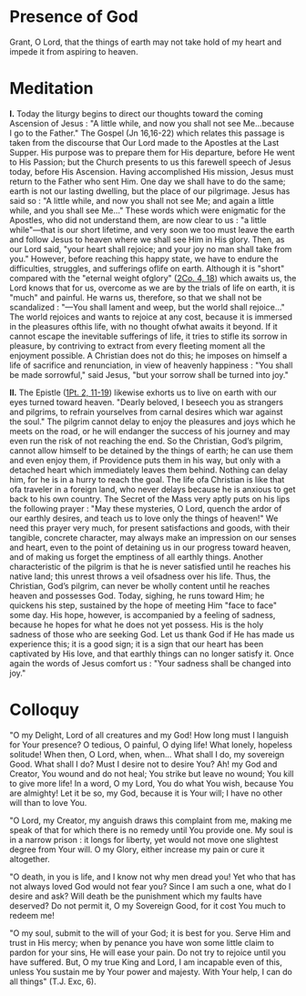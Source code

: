 # Presence of God

Grant, O Lord, that the things of earth may not take hold of my heart and impede it from aspiring to heaven.

# Meditation

**I.** Today the liturgy begins to direct our thoughts toward the coming Ascension of Jesus : "A little while, and now you shall not see Me...because I go to the Father." The Gospel (Jn 16,16-22) which relates this passage is taken from the discourse that Our Lord made to the Apostles at the Last Supper. His purpose was to prepare them for His departure, before He went to His Passion; but the Church presents to us this farewell speech of Jesus today, before His Ascension. Having accomplished His mission, Jesus must return to the Father who sent Him. One day we shall have to do the same; earth is not our lasting dwelling, but the place of our pilgrimage. Jesus has said so : "A little while, and now you shall not see Me; and again a little while, and you shall see Me..." These words which were enigmatic for the Apostles, who did not understand them, are now clear to us : "a little while"—that is our short lifetime, and very soon we too must leave the earth and follow Jesus to heaven where we shall see Him in His glory. Then, as our Lord said, "your heart shall rejoice; and your joy no man shall take from you." However, before reaching this happy state, we have to endure the difficulties, struggles, and sufferings oflife on earth. Although it is "short" compared with the "eternal weight ofglory" ([2Co. 4, 18](https://vulgata.online/bible/2Co.4?ed=DR2&vfn=DR2.2Co.4.18:vs)) which awaits us, the Lord knows that for us, overcome as we are by the trials of life on earth, it is "much" and painful. He warns us, therefore, so that we shall not be scandalized : "—You shall lament and weep, but the world shall rejoice..." The world rejoices and wants to rejoice at any cost, because it is immersed in the pleasures ofthis life, with no thought ofwhat awaits it beyond. If it cannot escape the inevitable sufferings of life, it tries to stifle its sorrow in pleasure, by contriving to extract from every fleeting moment all the enjoyment possible. A Christian does not do this; he imposes on himself a life of sacrifice and renunciation, in view of heavenly happiness : "You shall be made sorrowful," said Jesus, "but your sorrow shall be turned into joy."

**II.** The Epistle ([1Pt. 2, 11-19](https://vulgata.online/bible/1Pt.2?ed=DR2&vfn=DR2.1Pt.2.11-19:vs)) likewise exhorts us to live on earth with our eyes turned toward heaven. "Dearly beloved, I beseech you as strangers and pilgrims, to refrain yourselves from carnal desires which war against the soul." The pilgrim cannot delay to enjoy the pleasures and joys which he meets on the road, or he will endanger the success of his journey and may even run the risk of not reaching the end. So the Christian, God’s pilgrim, cannot allow himself to be detained by the things of earth; he can use them and even enjoy them, if Providence puts them in his way, but only with a detached heart which immediately leaves them behind. Nothing can delay him, for he is in a hurry to reach the goal. The life ofa Christian is like that ofa traveler in a foreign land, who never delays because he is anxious to get back to his own country. The Secret of the Mass very aptly puts on his lips the following prayer : "May these mysteries, O Lord, quench the ardor of our earthly desires, and teach us to love only the things of heaven!" We need this prayer very much, for present satisfactions and goods, with their tangible, concrete character, may always make an impression on our senses and heart, even to the point of detaining us in our progress toward heaven, and of making us forget the emptiness of all earthly things. Another characteristic of the pilgrim is that he is never satisfied until he reaches his native land; this unrest throws a veil ofsadness over his life. Thus, the Christian, God’s pilgrim, can never be wholly content until he reaches heaven and possesses God. Today, sighing, he runs toward Him; he quickens his step, sustained by the hope of meeting Him "face to face" some day. His hope, however, is accompanied by a feeling of sadness, because he hopes for what he does not yet possess. His is the holy sadness of those who are seeking God. Let us thank God if He has made us experience this; it is a good sign; it is a sign that our heart has been captivated by His love, and that earthly things can no longer satisfy it. Once again the words of Jesus comfort us : "Your sadness shall be changed into joy."

# Colloquy 

"O my Delight, Lord of all creatures and my God! How long must I languish for Your presence? O tedious, O painful, O dying life! What lonely, hopeless solitude! When then, O Lord, when, when... What shall I do, my sovereign Good. What shall I do? Must I desire not to desire You? Ah! my God and Creator, You wound and do not heal; You strike but leave no wound; You kill to give more life! In a word, O my Lord, You do what You wish, because You are almighty! Let it be so, my God, because it is Your will; I have no other will than to love You.

"O Lord, my Creator, my anguish draws this complaint from me, making me speak of that for which there is no remedy until You provide one. My soul is in a narrow prison : it longs for liberty, yet would not move one slightest degree from Your will. O my Glory, either increase my pain or cure it altogether.

"O death, in you is life, and I know not why men dread you! Yet who that has not always loved God would not fear you? Since I am such a one, what do I desire and ask? Will death be the punishment which my faults have deserved? Do not permit it, O my Sovereign Good, for it cost You much to redeem me!

"O my soul, submit to the will of your God; it is best for you. Serve Him and trust in His mercy; when by penance you have won some little claim to pardon for your sins, He will ease your pain. Do not try to rejoice until you have suffered. But, O my true King and Lord, I am incapable even of this, unless You sustain me by Your power and majesty. With Your help, I can do all things" (T.J. Exc, 6).
